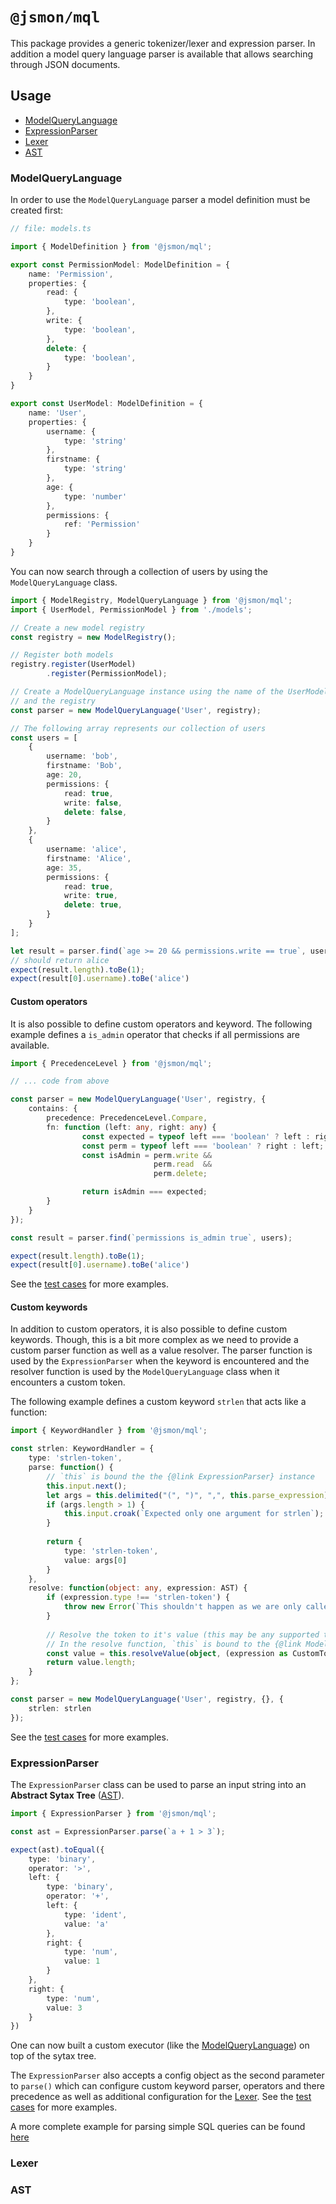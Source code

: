 # `@jsmon/mql`

This package provides a generic tokenizer/lexer and expression parser. In addition a model query language parser is available that allows searching through JSON documents.

## Usage

 - [ModelQueryLanguage](#modelquerylanguage)
 - [ExpressionParser](#expressionparser)
 - [Lexer](#lexer)
 - [AST](#ast)

### ModelQueryLanguage

In order to use the `ModelQueryLanguage` parser a model definition must be created first:

```typescript
// file: models.ts

import { ModelDefinition } from '@jsmon/mql';

export const PermissionModel: ModelDefinition = {
    name: 'Permission',
    properties: {
        read: {
            type: 'boolean',
        },
        write: {
            type: 'boolean',
        },
        delete: {
            type: 'boolean',
        }
    }
}

export const UserModel: ModelDefinition = {
    name: 'User',
    properties: {
        username: {
            type: 'string'
        },
        firstname: {
            type: 'string'
        },
        age: {
            type: 'number'
        },
        permissions: {
            ref: 'Permission'
        }
    }
}
```

You can now search through a collection of users by using the `ModelQueryLanguage` class.

```typescript
import { ModelRegistry, ModelQueryLanguage } from '@jsmon/mql';
import { UserModel, PermissionModel } from './models';

// Create a new model registry
const registry = new ModelRegistry();

// Register both models
registry.register(UserModel)
        .register(PermissionModel);

// Create a ModelQueryLanguage instance using the name of the UserModel
// and the registry
const parser = new ModelQueryLanguage('User', registry);

// The following array represents our collection of users
const users = [
    {
        username: 'bob',
        firstname: 'Bob',
        age: 20,
        permissions: {
            read: true,
            write: false,
            delete: false,
        }
    },
    {
        username: 'alice',
        firstname: 'Alice',
        age: 35,
        permissions: {
            read: true,
            write: true,
            delete: true,
        }
    }
];

let result = parser.find(`age >= 20 && permissions.write == true`, users);
// should return alice
expect(result.length).toBe(1);
expect(result[0].username).toBe('alice')
```

#### Custom operators

It is also possible to define custom operators and keyword. The following example defines a `is_admin` operator that checks if all permissions are available.

```typescript
import { PrecedenceLevel } from '@jsmon/mql';

// ... code from above

const parser = new ModelQueryLanguage('User', registry, {
    contains: {
        precedence: PrecedenceLevel.Compare,
        fn: function (left: any, right: any) {
                const expected = typeof left === 'boolean' ? left : right;
                const perm = typeof left === 'boolean' ? right : left;
                const isAdmin = perm.write && 
                                perm.read  &&
                                perm.delete;

                return isAdmin === expected;
        }
    }
});

const result = parser.find(`permissions is_admin true`, users);

expect(result.length).toBe(1);
expect(result[0].username).toBe('alice')

```

See the [test cases](./src/query-language/language.spec.ts) for more examples.

#### Custom keywords

In addition to custom operators, it is also possible to define custom keywords. Though, this is a bit more complex as we need to provide
a custom parser function as well as a value resolver. The parser function is used by the `ExpressionParser` when the keyword is encountered and
the resolver function is used by the `ModelQueryLanguage` class when it encounters a custom token.

The following example defines a custom keyword `strlen` that acts like a function:

```typescript
import { KeywordHandler } from '@jsmon/mql';

const strlen: KeywordHandler = {
    type: 'strlen-token',
    parse: function() {
        // `this` is bound the the {@link ExpressionParser} instance
        this.input.next();
        let args = this.delimited("(", ")", ",", this.parse_expression);
        if (args.length > 1) {
            this.input.croak(`Expected only one argument for strlen`);
        }
        
        return {
            type: 'strlen-token',
            value: args[0]
        }
    },
    resolve: function(object: any, expression: AST) {
        if (expression.type !== 'strlen-token') {
            throw new Error(`This shouldn't happen as we are only called for "strlen-token" tokens`);
        }
        
        // Resolve the token to it's value (this may be any supported token: str, num, binary, ... )
        // In the resolve function, `this` is bound to the {@link ModelQueryLanguage} instance
        const value = this.resolveValue(object, (expression as CustomToken).value);
        return value.length;
    }
};

const parser = new ModelQueryLanguage('User', registry, {}, {
    strlen: strlen
});
```

See the [test cases](./src/query-language/language.spec.ts) for more examples.


### ExpressionParser

The `ExpressionParser` class can be used to parse an input string into an **Abstract Sytax Tree** ([AST](#ast)).

```typescript
import { ExpressionParser } from '@jsmon/mql';

const ast = ExpressionParser.parse(`a + 1 > 3`);

expect(ast).toEqual({
    type: 'binary',
    operator: '>',
    left: {
        type: 'binary',
        operator: '+',
        left: {
            type: 'ident',
            value: 'a'
        },
        right: {
            type: 'num',
            value: 1
        }
    },
    right: {
        type: 'num',
        value: 3
    }
})
```

One can now built a custom executor (like the [ModelQueryLanguage](#modelquerylanguage)) on top of the sytax tree.

The `ExpressionParser` also accepts a config object as the second parameter to `parse()` which can configure custom keyword parser, operators and there precedence as well as additional configuration for the [Lexer](#lexer). See the [test cases](./src/expression-parser.spec.ts) for more examples.

A more complete example for parsing simple SQL queries can be found [here](./src/expression-parser.spec.ts#L243)

### Lexer

### AST
